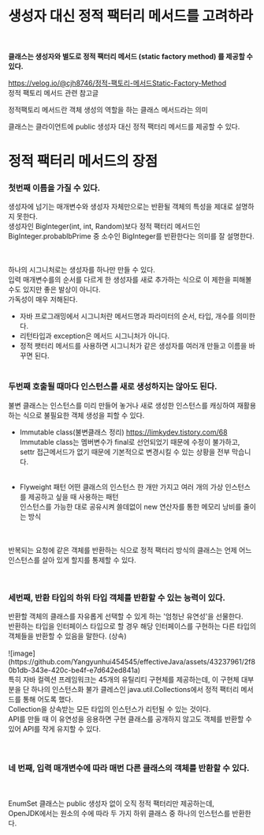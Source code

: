 <h1> 생성자 대신 정적 팩터리 메서드를 고려하라 </h1> 

<br><br> 
<b> 클래스는 생성자와 별도로 정적 팩터리 메서드 (static factory method) 를 제공할 수 있다.</b>

https://velog.io/@cjh8746/정적-팩토리-메서드Static-Factory-Method <br> 
정적 팩토리 메서드 관련 참고글 <br>

정적팩토리 메서드란 객체 생성의 역할을 하는 클래스 메서드라는 의미 <br> 

클래스는 클라이언트에 public 생성자 대신 정적 팩터리 메서드를 제공할 수 있다. <br> 

<h1>정적 팩터리 메서드의 장점 </h1>
<h3> 첫번째 이름을 가질 수 있다. </h3>

생성자에 넘기는 매개변수와 생성자 자체만으로는 반환될 객체의 특성을 제대로 설명하지 못한다.<br> 
생성자인 BigInteger(int, int, Random)보다 정적 팩터리 메서드인 <br> 
BigInteger.probablbPrime 중 소수인 BigInteger를 반환한다는 의미를 잘 설명한다.<br> 

<br><br> 
하나의 시그니처로는 생성자를 하나만 만들 수 있다. <br> 
입력 매개변수를의 순서를 다르게 한 생성자를 새로 추가하는 식으로 이 제한을 피해볼 수도 있지만 좋은 발상이 아니다.<br> 
가독성이 매우 저해된다. <br> 

* 자바 프로그래밍에서 시그니처란 메서드명과 파라미터의 순서, 타입, 개수를 의미한다. 
* 리턴타입과 exception은 메서드 시그니처가 아니다. 
* 정적 팻터리 메서드를 사용하면 시그니처가 같은 생성자를 여러개 만들고 이름을 바꾸면 된다.
 <br><br> 

<h3> 두번째 호출될 때마다 인스턴스를 새로 생성하지는 않아도 된다. </h3>
불변 클래스는 인스턴스를 미리 만들어 놓거나 새로 생성한 인스턴스를 캐싱하여 재활용하는 식으로 불필요한 객체 생성을 피할 수 있다. <br> 

* Immutable class(불변클래스 정리)
https://limkydev.tistory.com/68 <br>
Immutable class는 멤버변수가 final로 선언되었기 때문에 수정이 불가하고, <br> 
settr 접근메서드가 없기 때문에 기본적으로 변경시킬 수 있는 상황을 전부 막습니다.
<br><br>

* Flyweight 패턴
어떤 클래스의 인스턴스 한 개만 가지고 여러 개의 가상 인스턴스를 제공하고 싶을 때 사용하는 패턴 <br>
인스턴스를 가능한 대로 공유시켜 쓸데없이 new 연산자를 통한 메모리 낭비를 줄이는 방식 <br>

<br><br> 
반복되는 요청에 같은 객체를 반환하는 식으로 정적 팩터리 방식의 클래스는 언제 어느 인스턴스를 살아 있게 할지를 통제할 수 있다. <br> 

<br> 
<h3>세번째, 반환 타입의 하위 타입 객체를 반환할 수 있는 능력이 있다. </h3>
반환할 객체의 클래스를 자유롭게 선택할 수 있게 하는 '엄청난 유연성'을 선물한다. <br> 
반환하는 타입을 인터페이스 타입으로 할 경우 해당 인터페이스를 구현하는 다른 타입의 객체들을 반환할 수 있음을 말한다. (상속) <br> <br> 
![image](https://github.com/Yangyunhui454545/effectiveJava/assets/43237961/2f80b1db-343e-420c-be4f-e7d642ed841a)  
<br> 
특히 자바 컬렉션 프레임워크는 45개의 유틸리티 구현체를 제공하는데, 이 구현체 대부분을 단 하나의 인스턴스화 불가 클레스인 java.util.Collections에서 정적 팩터리 메서드를 통해 어도록 했다. <br> 
Collection을 상속받는 모든 타입의 인스턴스가 리턴될 수 있는 것이다. <br> 
API를 만들 때 이 유연성을 응용하면 구현 클래스를 공개하지 않고도 객체를 반환할 수 있어 API를 작게 유지할 수 있다.<br> 
<br><br> 
<h3>네 번째, 입력 매개변수에 따라 매번 다른 클래스의 객체를 반환할 수 있다.</h3>
<br><br> 
EnumSet 클래스는 public 생성자 없이 오직 정적 팩터리만 제공하는데,  <br> 
OpenJDK에서는 원소의 수에 따라 두 가지 하위 클래스 중 하나의 인스턴스를 반환한다. <br> 
<br> 


